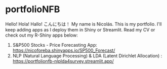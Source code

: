 # portfolioNFB

Hello! Hola! Hallo! こんにちは！ My name is Nicolás. This is my portfolio. I'll keep adding apps as I deploy them in Shiny or Streamlit. Read my CV or check out my R-Shiny apps below:

1) S&P500 Stocks - Price Forecasting App: https://nicoforeba.shinyapps.io/SP500_Forecast/
2) NLP (Natural Language Processing) & LDA (Latent Dirichlet Allocation) : https://portfolionfb-nlplda4survey.streamlit.app/
